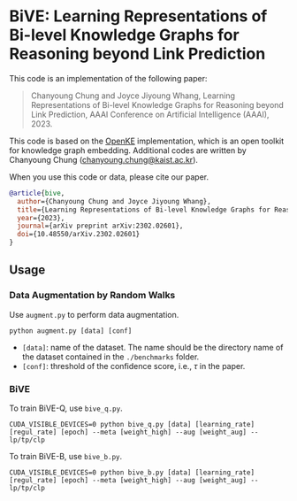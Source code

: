 # BiVE: Learning Representations of Bi-level Knowledge Graphs for Reasoning beyond Link Prediction
This code is an implementation of the following paper:

> Chanyoung Chung and Joyce Jiyoung Whang, Learning Representations of Bi-level Knowledge Graphs for Reasoning beyond Link Prediction, AAAI Conference on Artificial Intelligence (AAAI), 2023.

This code is based on the [OpenKE](https://github.com/thunlp/OpenKE) implementation, which is an open toolkit for knowledge graph embedding. Additional codes are written by Chanyoung Chung (chanyoung.chung@kaist.ac.kr).

When you use this code or data, please cite our paper.

```bibtex
@article{bive,
  author={Chanyoung Chung and Joyce Jiyoung Whang},
  title={Learning Representations of Bi-level Knowledge Graphs for Reasoning beyond Link Prediction}, 
  year={2023},
  journal={arXiv preprint arXiv:2302.02601},
  doi={10.48550/arXiv.2302.02601}
}
```

## Usage

### Data Augmentation by Random Walks

Use `augment.py` to perform data augmentation.

```
python augment.py [data] [conf]
```
- `[data]`: name of the dataset. The name should be the directory name of the dataset contained in the `./benchmarks` folder.
- `[conf]`: threshold of the confidence score, i.e., $\tau$ in the paper.

### BiVE

To train BiVE-Q, use `bive_q.py`.

```
CUDA_VISIBLE_DEVICES=0 python bive_q.py [data] [learning_rate] [regul_rate] [epoch] --meta [weight_high] --aug [weight_aug] --lp/tp/clp
```

To train BiVE-B, use `bive_b.py`.

```
CUDA_VISIBLE_DEVICES=0 python bive_b.py [data] [learning_rate] [regul_rate] [epoch] --meta [weight_high] --aug [weight_aug] --lp/tp/clp
```
